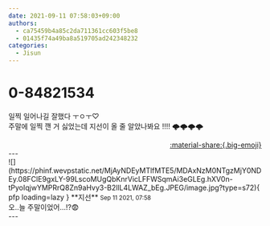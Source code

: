 ```yaml
---
date: 2021-09-11 07:58:03+09:00
authors:
  - ca75459b4a85c2da711361cc603f5be8
  - 01435f74a49ba8a519705ad242348232
categories:
  - Jisun
---
```


# 0-84821534

<div class="post-container" markdown="1">
<div class="content-container md-sidebar__scrollwrap" markdown="1">

일찍 일어나길 잘했다 ㅜㅇㅜ♡︎<br>주말에 일찍 깬 거 싫었는데 지선이 올 줄 알았나봐요 !!!! 🌩🌩🌩🌩

</div>
</div>

<div style="text-align: right;" markdown="1">
<a href="https://weverse.io/fromis9/fanpost/0-84821534" style="text-align: right;">:material-share:{.big-emoji}</a>
</div>
---

<div class="comments-container md-sidebar__scrollwrap" markdown="1">
<div class="comment" markdown="1">
<div class='id-container' markdown="1">
![](https://phinf.wevpstatic.net/MjAyNDEyMTlfMTE5/MDAxNzM0NTgzMjY0NDEy.08FClE9gxLY-99LscoMUgQbKnrVicLFFWSqmAi3eGLEg.hXV0n-tPyoIqjwYMPRrQ8Zn9aHvy3-B2llL4LWAZ_bEg.JPEG/image.jpg?type=s72){ pfp loading=lazy }
**<span class="artist">지선</span>** <small>Sep 11 2021, 07:58</small><br>
</div>
<div class='comment-body' markdown="1">
오..늘 주말이었어...!?😨
</div>
</div>
</div>
---
